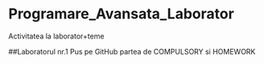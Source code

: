 # Programare_Avansata_Laborator
Activitatea la laborator+teme

##Laboratorul nr.1
Pus pe GitHub partea de COMPULSORY si HOMEWORK
